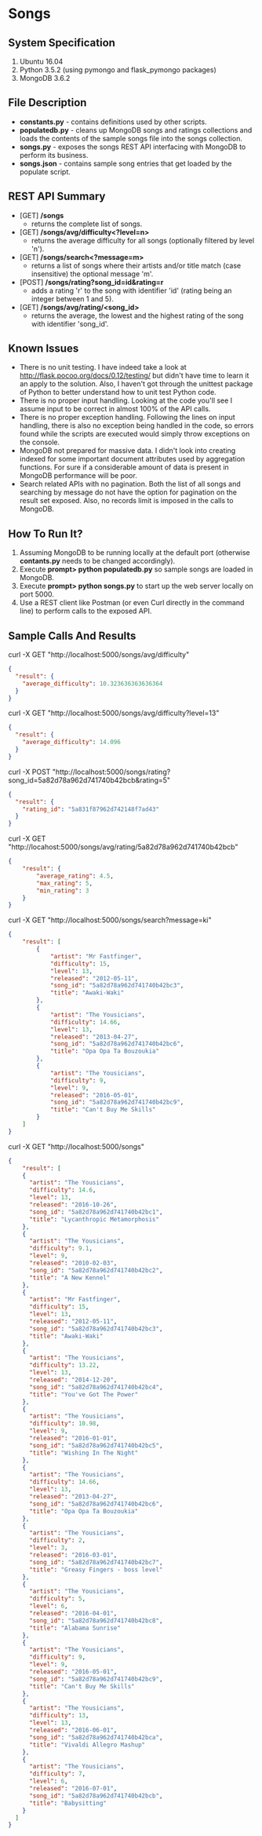 # Songs

## System Specification
1. Ubuntu 16.04
2. Python 3.5.2 (using pymongo and flask_pymongo packages)
3. MongoDB 3.6.2

## File Description
* **constants.py** - contains definitions used by other scripts.
* **populatedb.py** - cleans up MongoDB songs and ratings collections and loads the contents of the sample songs file into the songs collection.
* **songs.py** - exposes the songs REST API interfacing with MongoDB to perform its business.
* **songs.json** - contains sample song entries that get loaded by the populate script.

## REST API Summary
* [GET] **/songs**
  - returns the complete list of songs.
* [GET] **/songs/avg/difficulty<?level=n>**
  - returns the average difficulty for all songs (optionally filtered by level 'n').
* [GET] **/songs/search<?message=m>**
  - returns a list of songs where their artists and/or title match (case insensitive) the optional message 'm'.
* [POST] **/songs/rating?song_id=id&rating=r**
  - adds a rating 'r' to the song with identifier 'id' (rating being an integer between 1 and 5).
* [GET] **/songs/avg/rating/<song_id>**
  - returns the average, the lowest and the highest rating of the song with identifier 'song_id'.
  
## Known Issues
* There is no unit testing. I have indeed take a look at http://flask.pocoo.org/docs/0.12/testing/ but didn't have time to learn it an apply to the solution. Also, I haven't got through the unittest package of Python to better understand how to unit test Python code.
* There is no proper input handling. Looking at the code you'll see I assume input to be correct in almost 100% of the API calls.
* There is no proper exception handling. Following the lines on input handling, there is also no exception being handled in the code, so errors found while the scripts are executed would simply throw exceptions on the console.
* MongoDB not prepared for massive data. I didn't look into creating indexed for some important document attributes used by aggregation functions. For sure if a considerable amount of data is present in MongoDB performance will be poor.
* Search related APIs with no pagination. Both the list of all songs and searching by message do not have the option for pagination on the result set exposed. Also, no records limit is imposed in the calls to MongoDB.

## How To Run It?
1. Assuming MongoDB to be running locally at the default port (otherwise **contants.py** needs to be changed accordingly).
2. Execute **prompt> python populatedb.py** so sample songs are loaded in MongoDB.
3. Execute **prompt> python songs.py** to start up the web server locally on port 5000.
4. Use a REST client like Postman (or even Curl directly in the command line) to perform calls to the exposed API.

## Sample Calls And Results
curl -X GET "http://localhost:5000/songs/avg/difficulty"
```json
{
  "result": {
    "average_difficulty": 10.323636363636364
  }
}
```

curl -X GET "http://localhost:5000/songs/avg/difficulty?level=13"
```json
{
  "result": {
    "average_difficulty": 14.096
  }
}
```

curl -X POST "http://localhost:5000/songs/rating?song_id=5a82d78a962d741740b42bcb&rating=5"
```json
{
  "result": {
    "rating_id": "5a831f87962d742148f7ad43"
  }
}
```

curl -X GET "http://locahost:5000/songs/avg/rating/5a82d78a962d741740b42bcb"
```json
{
    "result": {
        "average_rating": 4.5,
        "max_rating": 5,
        "min_rating": 3
    }
}
```

curl -X GET "http://localhost:5000/songs/search?message=ki"
```json
{
    "result": [
        {
            "artist": "Mr Fastfinger",
            "difficulty": 15,
            "level": 13,
            "released": "2012-05-11",
            "song_id": "5a82d78a962d741740b42bc3",
            "title": "Awaki-Waki"
        },
        {
            "artist": "The Yousicians",
            "difficulty": 14.66,
            "level": 13,
            "released": "2013-04-27",
            "song_id": "5a82d78a962d741740b42bc6",
            "title": "Opa Opa Ta Bouzoukia"
        },
        {
            "artist": "The Yousicians",
            "difficulty": 9,
            "level": 9,
            "released": "2016-05-01",
            "song_id": "5a82d78a962d741740b42bc9",
            "title": "Can't Buy Me Skills"
        }
    ]
}
```

curl -X GET "http://localhost:5000/songs"
```json
{
    "result": [
    {
      "artist": "The Yousicians",
      "difficulty": 14.6,
      "level": 13,
      "released": "2016-10-26",
      "song_id": "5a82d78a962d741740b42bc1",
      "title": "Lycanthropic Metamorphosis"
    },
    {
      "artist": "The Yousicians",
      "difficulty": 9.1,
      "level": 9,
      "released": "2010-02-03",
      "song_id": "5a82d78a962d741740b42bc2",
      "title": "A New Kennel"
    },
    {
      "artist": "Mr Fastfinger",
      "difficulty": 15,
      "level": 13,
      "released": "2012-05-11",
      "song_id": "5a82d78a962d741740b42bc3",
      "title": "Awaki-Waki"
    },
    {
      "artist": "The Yousicians",
      "difficulty": 13.22,
      "level": 13,
      "released": "2014-12-20",
      "song_id": "5a82d78a962d741740b42bc4",
      "title": "You've Got The Power"
    },
    {
      "artist": "The Yousicians",
      "difficulty": 10.98,
      "level": 9,
      "released": "2016-01-01",
      "song_id": "5a82d78a962d741740b42bc5",
      "title": "Wishing In The Night"
    },
    {
      "artist": "The Yousicians",
      "difficulty": 14.66,
      "level": 13,
      "released": "2013-04-27",
      "song_id": "5a82d78a962d741740b42bc6",
      "title": "Opa Opa Ta Bouzoukia"
    },
    {
      "artist": "The Yousicians",
      "difficulty": 2,
      "level": 3,
      "released": "2016-03-01",
      "song_id": "5a82d78a962d741740b42bc7",
      "title": "Greasy Fingers - boss level"
    },
    {
      "artist": "The Yousicians",
      "difficulty": 5,
      "level": 6,
      "released": "2016-04-01",
      "song_id": "5a82d78a962d741740b42bc8",
      "title": "Alabama Sunrise"
    },
    {
      "artist": "The Yousicians",
      "difficulty": 9,
      "level": 9,
      "released": "2016-05-01",
      "song_id": "5a82d78a962d741740b42bc9",
      "title": "Can't Buy Me Skills"
    },
    {
      "artist": "The Yousicians",
      "difficulty": 13,
      "level": 13,
      "released": "2016-06-01",
      "song_id": "5a82d78a962d741740b42bca",
      "title": "Vivaldi Allegro Mashup"
    },
    {
      "artist": "The Yousicians",
      "difficulty": 7,
      "level": 6,
      "released": "2016-07-01",
      "song_id": "5a82d78a962d741740b42bcb",
      "title": "Babysitting"
    }
  ]
}
```
